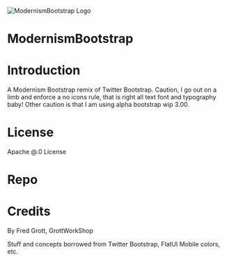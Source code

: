 ![ModernismBootstrap Logo](https://github.com/shareme/ModernismBootstrap/raw/master/img/logo-mask.png)

ModernismBootstrap
==================

# Introduction

A Modernism Bootstrap remix of Twitter Bootstrap. Caution, I go out on a limb
and enforce a no icons rule, that is right all text font and typography baby!
Other caution is that I am using alpha bootstrap wip 3.00.

# License

Apache @.0 License

# Repo


# Credits

By Fred Grott, GrottWorkShop

Stuff and concepts borrowed from Twitter Bootstrap, FlatUI Mobile colors, etc.